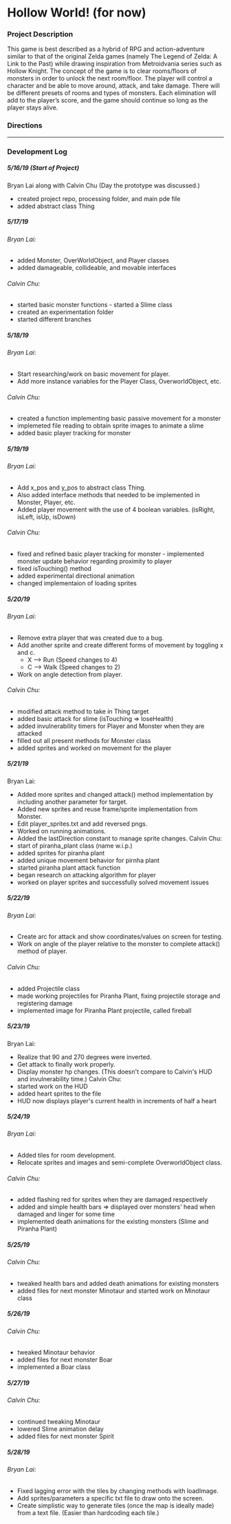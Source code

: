 # Hollow World! (for now)

### Project Description
This game is best described as a hybrid of RPG and action-adventure similar to that of the original Zelda games (namely The Legend of Zelda: A Link to the Past) while drawing inspiration from Metroidvania series such as Hollow Knight.  The concept of the game is to clear rooms/floors of monsters in order to unlock the next room/floor.  The player will control a character and be able to move around, attack, and take damage.  There will be different presets of rooms and types of monsters.  Each elimination will add to the player’s score, and the game should continue so long as the player stays alive.

### Directions


_________________________

### Development Log

##### 5/16/19 (Start of Project)
Bryan Lai along with Calvin Chu (Day the prototype was discussed.)
* created project repo, processing folder, and main pde file
* added abstract class Thing 
##### 5/17/19
###### Bryan Lai:
* added Monster, OverWorldObject, and Player classes
* added damageable, collideable, and movable interfaces
###### Calvin Chu:
* started basic monster functions - started a Slime class
* created an experimentation folder
* started different branches
##### 5/18/19
###### Bryan Lai:
* Start researching/work on basic movement for player.
* Add more instance variables for the Player Class, OverworldObject, etc.
###### Calvin Chu:
* created a function implementing basic passive movement for a monster
* implemeted file reading to obtain sprite images to animate a slime
* added basic player tracking for monster
##### 5/19/19
###### Bryan Lai:
* Add x_pos and y_pos to abstract class Thing. 
* Also added interface methods that needed to be implemented in Monster, Player, etc.
* Added player movement with the use of 4 boolean variables. (isRight, isLeft, isUp, isDown)
###### Calvin Chu:
* fixed and refined basic player tracking for monster - implemented monster update behavior regarding proximity to player
* fixed isTouching() method
* added experimental directional animation
* changed implementaion of loading sprites
##### 5/20/19
###### Bryan Lai:
* Remove extra player that was created due to a bug.
* Add another sprite and create different forms of movement by toggling x and c. 
  * X --> Run (Speed changes to 4)
  * C --> Walk (Speed changes to 2)
* Work on angle detection from player.
###### Calvin Chu:
* modified attack method to take in Thing target
* added basic attack for slime (isTouching => loseHealth)
* added invulnerability timers for Player and Monster when they are attacked
* filled out all present methods for Monster class
* added sprites and worked on movement for the player
##### 5/21/19
Bryan Lai:
* Added more sprites and changed attack() method implementation by including another parameter for target.
* Added new sprites and reuse frame/sprite implementation from Monster.
* Edit player_sprites.txt and add reversed pngs.
* Worked on running animations.
* Added the lastDirection constant to manage sprite changes.
Calvin Chu:
* start of piranha_plant class (name w.i.p.)
* added sprites for piranha plant
* added unique movement behavior for pirnha plant
* started piranha plant attack function
* began research on attacking algorithm for player
* worked on player sprites and successfully solved movement issues
##### 5/22/19
###### Bryan Lai:
* Create arc for attack and show coordinates/values on screen for testing.
* Work on angle of the player relative to the monster to complete attack() method of player.
###### Calvin Chu:
* added Projectile class
* made working projectiles for Piranha Plant, fixing projectile storage and registering damage
* implemented image for Piranha Plant projectile, called fireball
##### 5/23/19
Bryan Lai:
* Realize that 90 and 270 degrees were inverted.
* Get attack to finally work properly.
* Display monster hp changes. (This doesn't compare to Calvin's HUD and invulnerability time.)
Calvin Chu:
* started work on the HUD
* added heart sprites to the file
* HUD now displays player's current health in increments of half a heart
##### 5/24/19
###### Bryan Lai:
* Added tiles for room development.
* Relocate sprites and images and semi-complete OverworldObject class.
###### Calvin Chu:
* added flashing red for sprites when they are damaged respectively
* added and simple health bars => displayed over monsters' head when damaged and linger for some time
* implemented death animations for the existing monsters (Slime and Piranha Plant)
##### 5/25/19
###### Calvin Chu:
* tweaked health bars and added death animations for existing monsters
* added files for next monster Minotaur and started work on Minotaur class
##### 5/26/19
###### Calvin Chu:
* tweaked Minotaur behavior
* added files for next monster Boar
* implemented a Boar class
##### 5/27/19
###### Calvin Chu:
* continued tweaking Minotaur
* lowered Slime animation delay
* added files for next monster Spirit
##### 5/28/19
###### Bryan Lai:
* Fixed lagging error with the tiles by changing methods with loadImage.
* Add sprites/parameters a specific txt file to draw onto the screen. 
* Create simplistic way to generate tiles (once the map is ideally made) from a text file. (Easier than hardcoding each tile.)
